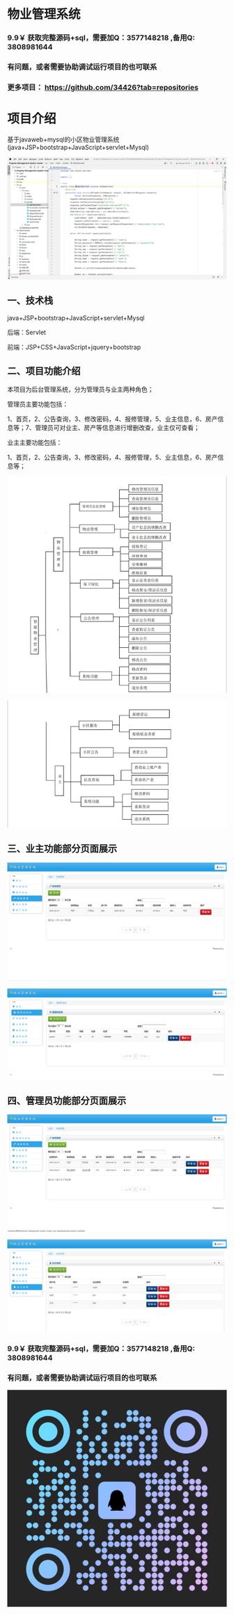 # 物业管理系统


### 9.9￥ 获取完整源码+sql，需要加Q：3577148218 ,备用Q: 3808981644
### 有问题，或者需要协助调试运行项目的也可联系
### 更多项目： https://github.com/34426?tab=repositories



# 项目介绍
基于javaweb+mysql的小区物业管理系统(java+JSP+bootstrap+JavaScript+servlet+Mysql)

![img.png](imgs/img.png)

## 一、技术栈
java+JSP+bootstrap+JavaScript+servlet+Mysql

后端：Servlet

前端：JSP+CSS+JavaScript+jquery+bootstrap
## 二、项目功能介绍
本项目为后台管理系统，分为管理员与业主两种角色；

管理员主要功能包括：

1、首页，2、公告查询，3、修改密码，4、报修管理，5、业主信息，6、房产信息等；7、管理员可对业主、房产等信息进行增删改查，业主仅可查看；

业主主要功能包括：

1、首页，2、公告查询，3、修改密码，4、报修管理，5、业主信息，6、房产信息等；

![img_1.png](imgs/img_1.png)

![img_2.png](imgs/img_2.png)

## 三、业主功能部分页面展示


![img_4.png](imgs/img_4.png)

![img_5.png](imgs/img_5.png)

## 四、管理员功能部分页面展示

![img_6.png](imgs/img_6.png)


![img_8.png](imgs/img_8.png)

### 9.9￥ 获取完整源码+sql，需要加Q：3577148218 ,备用Q: 3808981644
### 有问题，或者需要协助调试运行项目的也可联系

![img.png](img.png)
